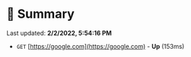 # 📖 Summary
Last updated: **2/2/2022, 5:54:16 PM**

- `GET` [https://google.com](https://google.com) - **Up** (153ms)

